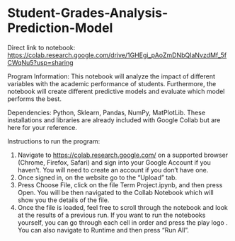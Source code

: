 # Student-Grades-Analysis-Prediction-Model
Direct link to notebook: https://colab.research.google.com/drive/1GHEgi_pAoZmDNbQIaNvzdMf_5fCWqNu5?usp=sharing  

Program Information: This notebook will analyze the impact of different variables with the academic performance of students. Furthermore, the notebook will create different predictive models and evaluate which model performs the best.

Dependencies: Python, Sklearn, Pandas, NumPy, MatPlotLib. These installations and libraries are already included with Google Collab but are here for your reference.
  
Instructions to run the program:  
1. Navigate to https://colab.research.google.com/ on a supported browser (Chrome, Firefox, Safari) and sign into your Google Account if you haven’t. You will need to create an account if you don’t have one.  
2. Once signed in, on the website go to the “Upload” tab.  
3. Press Choose File, click on the file Term Project.ipynb, and then press Open. You will be then navigated to the Collab Notebook which will show you the details of the file.  
4. Once the file is loaded, feel free to scroll through the notebook and look at the results of a previous run. If you want to run the notebooks yourself, you can go through each cell in order and press the play logo . You can also navigate to Runtime and then press “Run All”.  
